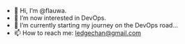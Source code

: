- 👋 Hi, I’m @flauwa.
- 👀 I’m now interested in DevOps.
- 🌱 I’m currently starting my journey on the DevOps road...
- 📫 How to reach me: ledgechan@gmail.com

<!---
- 💞️ I’m looking to collaborate on ...

flauwa/flauwa is a ✨ special ✨ repository because its `README.md` (this file) appears on your GitHub profile.
You can click the Preview link to take a look at your changes.
--->
